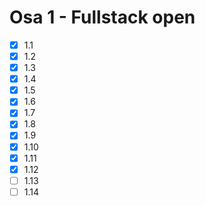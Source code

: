 # Osa 1 - Fullstack open

- [X] 1.1
- [X] 1.2
- [X] 1.3
- [X] 1.4
- [X] 1.5
- [X] 1.6
- [X] 1.7
- [X] 1.8
- [X] 1.9
- [X] 1.10
- [X] 1.11
- [X] 1.12
- [ ] 1.13
- [ ] 1.14
